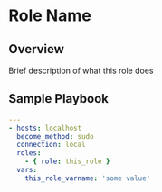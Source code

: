 # Role Name

## Overview

Brief description of what this role does

## Sample Playbook

```yaml
---
- hosts: localhost
  become_method: sudo
  connection: local
  roles:
    - { role: this_role }
  vars:
    this_role_varname: 'some value'
```
